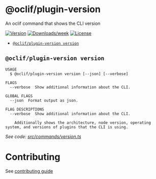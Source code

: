 # @oclif/plugin-version

An oclif command that shows the CLI version

[![Version](https://img.shields.io/npm/v/@oclif/plugin-version.svg)](https://npmjs.org/package/@oclif/plugin-version)
[![Downloads/week](https://img.shields.io/npm/dw/@oclif/plugin-version.svg)](https://npmjs.org/package/@oclif/plugin-version)
[![License](https://img.shields.io/npm/l/@oclif/plugin-update.svg)](https://github.com/oclif/plugin-version/blob/main/package.json)

<!-- commands -->
* [`@oclif/plugin-version version`](#oclifplugin-version-version)

## `@oclif/plugin-version version`

```
USAGE
  $ @oclif/plugin-version version [--json] [--verbose]

FLAGS
  --verbose  Show additional information about the CLI.

GLOBAL FLAGS
  --json  Format output as json.

FLAG DESCRIPTIONS
  --verbose  Show additional information about the CLI.

    Additionally shows the architecture, node version, operating system, and versions of plugins that the CLI is using.
```

_See code: [src/commands/version.ts](https://github.com/oclif/plugin-version/blob/v2.2.30/src/commands/version.ts)_
<!-- commandsstop -->

# Contributing

See [contributing guide](./CONRTIBUTING.md)
